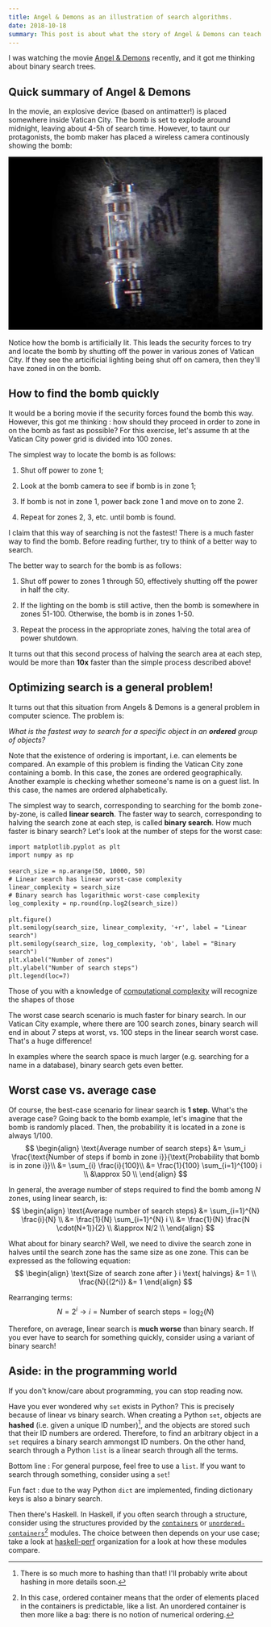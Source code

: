 ```yaml
---
title: Angel & Demons as an illustration of search algorithms.
date: 2018-10-18
summary: This post is about what the story of Angel & Demons can teach us about linear vs. binary search, by optimizing how much time is spent looking for a bomb in Vatican City.
---
```


I was watching the movie [Angel & Demons](https://en.wikipedia.org/wiki/Angels_%26_Demons_(film)) recently, and it got me thinking about binary search trees.

## Quick summary of Angel & Demons

In the movie, an explosive device (based on antimatter!) is placed somewhere inside Vatican City. The bomb is set to explode around midnight, leaving about 4-5h of search time. However, to taunt our protagonists, the bomb maker has placed a wireless camera continously showing the bomb:

![Canister of antimatter in the movie Angels & Demons](/images/angels_demons/antimatter.png)

Notice how the bomb is artificially lit. This leads the security forces to try and locate the bomb by shutting off the power in various zones of Vatican City. If they see the articificial lighting being shut off on camera, then they'll have zoned in on the bomb.

## How to find the bomb quickly

It would be a boring movie if the security forces found the bomb this way. However, this got me thinking : how should they proceed in order to zone in on the bomb as fast as possible? For this exercise, let's assume th at the Vatican City power grid is divided into 100 zones.

The simplest way to locate the bomb is as follows:

1. Shut off power to zone 1;

2. Look at the bomb camera to see if bomb is in zone 1;

3. If bomb is not in zone 1, power back zone 1 and move on to zone 2.

4. Repeat for zones 2, 3, etc. until bomb is found.

I claim that this way of searching is not the fastest! There is a much faster way to find the bomb. Before reading further, try to think of a better way to search.

The better way to search for the bomb is as follows:

1. Shut off power to zones 1 through 50, effectively shutting off the power in half the city.

2. If the lighting on the bomb is still active, then the bomb is somewhere in zones 51-100. Otherwise, the bomb is in zones 1-50.

3. Repeat the process in the appropriate zones, halving the total area of power shutdown.

It turns out that this second process of halving the search area at each step, would be more than __10x__ faster than the simple process described above!

## Optimizing search is a general problem!

It turns out that this situation from Angels & Demons is a general problem in computer science. The problem is:

_What is the fastest way to search for a specific object in an __ordered__ group of objects?_

Note that the existence of ordering is important, i.e. can elements be compared. An example of this problem is finding the Vatican City zone containing a bomb. In this case, the zones are ordered geographically. Another example is checking whether someone's name is on a guest list. In this case, the names are ordered alphabetically.

The simplest way to search, corresponding to searching for the bomb zone-by-zone, is called __linear search__. The faster way to search, corresponding to halving the search zone at each step, is called __binary search__. How much faster is binary search? Let's look at the number of steps for the worst case:

```{plot_target=generated/bin_search_worst_case.jpg plot_alt="Number of search steps required to find the Angels & Demons bomb as a function of (greatly exaggerated) number of zones, in the worst case. For searches in very large spaces, binary search is much faster! Note that the ordinate axis is in logarithmic scale."}
import matplotlib.pyplot as plt
import numpy as np

search_size = np.arange(50, 10000, 50)
# Linear search has linear worst-case complexity
linear_complexity = search_size
# Binary search has logarithmic worst-case complexity
log_complexity = np.round(np.log2(search_size))

plt.figure()
plt.semilogy(search_size, linear_complexity, '+r', label = "Linear search")
plt.semilogy(search_size, log_complexity, 'ob', label = "Binary search")
plt.xlabel("Number of zones")
plt.ylabel("Number of search steps")
plt.legend(loc=7)
```

Those of you with a knowledge of [computational complexity](https://en.wikipedia.org/wiki/Computational_complexity) will recognize the shapes of those

The worst case search scenario is much faster for binary search. In our Vatican City example, where there are 100 search zones, binary search will end in about 7 steps at worst, vs. 100 steps in the linear search worst case. That's a huge difference! 

In examples where the search space is much larger (e.g. searching for a name in a database), binary search gets even better.

## Worst case vs. average case
Of course, the best-case scenario for linear search is __1 step__. What's the average case? Going back to the bomb example, let's imagine that the bomb is randomly placed. Then, the probability it is located in a zone is always $1/100$.
$$
\begin{align}
    \text{Average number of search steps} &= \sum_i \frac{\text{Number of steps if bomb in zone i}}{\text{Probability that bomb is in zone i}}\\
    &= \sum_{i} \frac{i}{100}\\
    &= \frac{1}{100} \sum_{i=1}^{100} i \\
    &\approx 50 \\
\end{align}
$$

In general, the average number of steps required to find the bomb among $N$ zones, using linear search, is:
$$
\begin{align}
    \text{Average number of search steps} &= \sum_{i=1}^{N} \frac{i}{N} \\
    &= \frac{1}{N} \sum_{i=1}^{N} i \\
    &= \frac{1}{N} \frac{N \cdot(N+1)}{2} \\
    &\approx N/2 \\
\end{align}
$$

What about for binary search? Well, we need to divive the search zone in halves until the search zone has the same size as one zone. This can be expressed as the following equation:
$$
\begin{align}
    \text{Size of search zone after } i \text{ halvings} &= 1 \\
    \frac{N}{(2^i)} &= 1
\end{align}
$$

Rearranging terms:
$$
N = 2^i \rightarrow i = \text{Number of search steps} = \log_2(N)
$$

Therefore, on average, linear search is __much worse__ than binary search. If you ever have to search for something quickly, consider using a variant of binary search!

## Aside: in the programming world

If you don't know/care about programming, you can stop reading now.

Have you ever wondered why `set` exists in Python? This is precisely because of linear vs binary search. When creating a Python `set`, objects are __hashed__ (i.e. given a unique ID number)[^1], and the objects are stored such that their ID numbers are ordered. Therefore, to find an arbitrary object in a `set` requires a binary search ammongst ID numbers. On the other hand, search through a Python `list` is a linear search through all the terms.

Bottom line : For general purpose, feel free to use a `list`. If you want to search through something, consider using a `set`!

Fun fact : due to the way Python `dict` are implemented, finding dictionary keys is also a binary search.

Then there's Haskell. In Haskell, if you often search through a structure, consider using the structures provided by the [`containers`](https://hackage.haskell.org/package/containers) or [`unordered-containers`](https://hackage.haskell.org/package/unordered-containers)[^2] modules. The choice between then depends on your use case; take a look at [haskell-perf](https://github.com/haskell-perf/sets) organization for a look at how these modules compare.

[^1]: There is so much more to hashing than that! I'll probably write about hashing in more details soon.

[^2]: In this case, ordered container means that the order of elements placed in the containers is predictable, like a list. An unordered container is then more like a bag: there is no notion of numerical ordering.